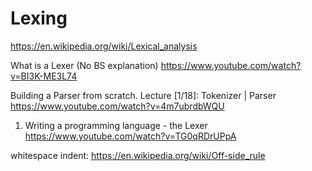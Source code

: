 Lexing
======


https://en.wikipedia.org/wiki/Lexical_analysis


What is a Lexer (No BS explanation)
https://www.youtube.com/watch?v=BI3K-ME3L74


Building a Parser from scratch. Lecture [1/18]: Tokenizer | Parser
https://www.youtube.com/watch?v=4m7ubrdbWQU




1. Writing a programming language - the Lexer
https://www.youtube.com/watch?v=TG0qRDrUPpA



whitespace indent:
https://en.wikipedia.org/wiki/Off-side_rule
